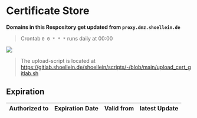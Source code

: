 # Certificate Store

**Domains in this Respository get updated from `proxy.dmz.shoellein.de`**

> Crontab `0 0 * * *` runs daily at 00:00

<img src=https://healthchecks.io/badge/c7cfa7e6-4207-4122-b4db-87013e/yB4KFHfn/Certificates.svg>

<br>

>The upload-script is located at https://gitlab.shoellein.de/shoellein/scripts/-/blob/main/upload_cert_gitlab.sh

## Expiration 

|Authorized to|Expiration Date|Valid from|latest Update|
|---|---|---|---|

